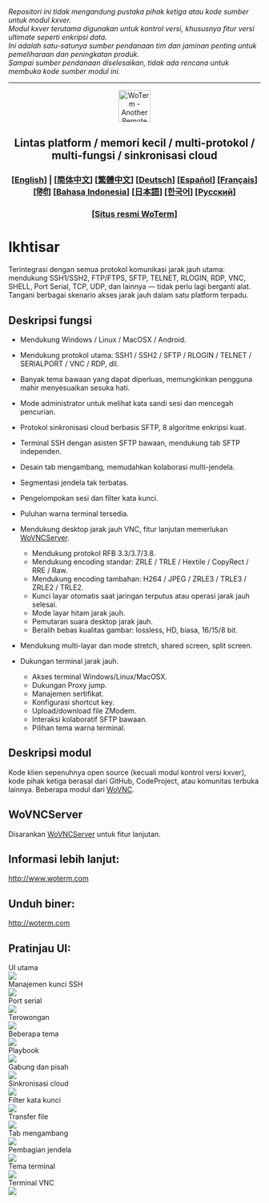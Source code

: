 *Repositori ini tidak mengandung pustaka pihak ketiga atau kode sumber untuk modul kxver.  
Modul kxver terutama digunakan untuk kontrol versi, khususnya fitur versi ultimate seperti enkripsi data.  
Ini adalah satu-satunya sumber pendanaan tim dan jaminan penting untuk pemeliharaan dan peningkatan produk.  
Sampai sumber pendanaan diselesaikan, tidak ada rencana untuk membuka kode sumber modul ini.*  
***
<p align="center">
  <img src="woterm.png" width="64" alt="WoTerm - Another Remote Access Assistant">
  <h2 style="text-align: center;">Lintas platform / memori kecil / multi-protokol / multi-fungsi / sinkronisasi cloud</h2>
<h3 style="text-align: center;">
  [<a href="../README.md">English</a>] | 
  [<a href="README-zh_CN.md">简体中文</a>]
  [<a href="README-zh_TW.md">繁體中文</a>]
  [<a href="README-de.md">Deutsch</a>]
  [<a href="README-es.md">Español</a>]
  [<a href="README-fr.md">Français</a>]
  [<a href="README-hi.md">हिंदी</a>]
  [<a href="README-id.md">Bahasa Indonesia</a>]
  [<a href="README-ja.md">日本語</a>]
  [<a href="README-ko.md">한국어</a>]
  [<a href="README-ru.md">Русский</a>]
</h3>
  <h3 style="text-align: center;">[<a href="https://woterm.com">Situs resmi WoTerm</a>]</a></h3>
</p>

# Ikhtisar
Terintegrasi dengan semua protokol komunikasi jarak jauh utama: mendukung SSH1/SSH2, FTP/FTPS, SFTP, TELNET, RLOGIN, RDP, VNC, SHELL, Port Serial, TCP, UDP, dan lainnya — tidak perlu lagi berganti alat.  
Tangani berbagai skenario akses jarak jauh dalam satu platform terpadu.

## Deskripsi fungsi
- Mendukung Windows / Linux / MacOSX / Android.  
- Mendukung protokol utama: SSH1 / SSH2 / SFTP / RLOGIN / TELNET / SERIALPORT / VNC / RDP, dll.  
- Banyak tema bawaan yang dapat diperluas, memungkinkan pengguna mahir menyesuaikan sesuka hati.  
- Mode administrator untuk melihat kata sandi sesi dan mencegah pencurian.  
- Protokol sinkronisasi cloud berbasis SFTP, 8 algoritme enkripsi kuat.  
- Terminal SSH dengan asisten SFTP bawaan, mendukung tab SFTP independen.  
- Desain tab mengambang, memudahkan kolaborasi multi-jendela.  
- Segmentasi jendela tak terbatas.  
- Pengelompokan sesi dan filter kata kunci.  
- Puluhan warna terminal tersedia.

- Mendukung desktop jarak jauh VNC, fitur lanjutan memerlukan [WoVNCServer](http://wovnc.com).  
  - Mendukung protokol RFB 3.3/3.7/3.8.  
  - Mendukung encoding standar: ZRLE / TRLE / Hextile / CopyRect / RRE / Raw.  
  - Mendukung encoding tambahan: H264 / JPEG / ZRLE3 / TRLE3 / ZRLE2 / TRLE2.  
  - Kunci layar otomatis saat jaringan terputus atau operasi jarak jauh selesai.  
  - Mode layar hitam jarak jauh.  
  - Pemutaran suara desktop jarak jauh.  
  - Beralih bebas kualitas gambar: lossless, HD, biasa, 16/15/8 bit.  
- Mendukung multi-layar dan mode stretch, shared screen, split screen.  

- Dukungan terminal jarak jauh.  
  - Akses terminal Windows/Linux/MacOSX.  
  - Dukungan Proxy jump.  
  - Manajemen sertifikat.  
  - Konfigurasi shortcut key.  
  - Upload/download file ZModem.  
  - Interaksi kolaboratif SFTP bawaan.  
  - Pilihan tema warna terminal.

## Deskripsi modul
Kode klien sepenuhnya open source (kecuali modul kontrol versi kxver), kode pihak ketiga berasal dari GitHub, CodeProject, atau komunitas terbuka lainnya. Beberapa modul dari [WoVNC](http://wovnc.com).  

## WoVNCServer
Disarankan [WoVNCServer](http://wovnc.com) untuk fitur lanjutan.  

## Informasi lebih lanjut:
<a href="http://www.woterm.com">http://www.woterm.com</a>  

## Unduh biner:
<a href="http://woterm.com">http://woterm.com</a>  

## Pratinjau UI:
<div>UI utama<br><img src="main.gif"/></div>
<div>Manajemen kunci SSH<br><img src="keymgr2.gif"></div>
<div>Port serial<br><img src="serialport.gif"></div>
<div>Terowongan<br><img src="tunnel.png"></div>
<div>Beberapa tema<br><img src="skins.png"></div>
<div>Playbook<br><img src="playbook.gif"></div>
<div>Gabung dan pisah<br><img src="merge.gif"></div>
<div>Sinkronisasi cloud<br><img src="sync.gif"></div>
<div>Filter kata kunci<br><img src="filter.gif"></div>
<div>Transfer file<br><img src="sftp.gif"></div>
<div>Tab mengambang<br><img src="float.gif"></div>
<div>Pembagian jendela<br><img src="split.gif"></div>
<div>Tema terminal<br><img src="patten.gif"></div>
<div>Terminal VNC<br><img src="vnc.gif"/></div>

